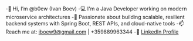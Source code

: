 -👋 Hi, I’m @b0ew (Ivan Boev)
-💻 I'm a Java Developer working on modern microservice architectures
-🚀 Passionate about building scalable, resilient backend systems with Spring Boot, REST APIs, and cloud-native tools
-📫 Reach me at: iboew9@gmail.com | +359889963344
-🔗 [LinkedIn Profile](https://www.linkedin.com/in/ivan-boev-a39273221/)

<!---
b0ew/b0ew is a ✨ special ✨ repository because its `README.md` (this file) appears on your GitHub profile.
You can click the Preview link to take a look at your changes.
--->
